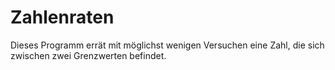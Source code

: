# Zahlenraten
Dieses Programm errät mit möglichst wenigen Versuchen eine Zahl, die sich zwischen zwei Grenzwerten befindet.
